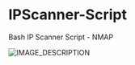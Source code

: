 # IPScanner-Script
Bash IP Scanner Script - NMAP

![IMAGE_DESCRIPTION](https://i.ibb.co/0GZSSDp/Screenshot-1.png)
